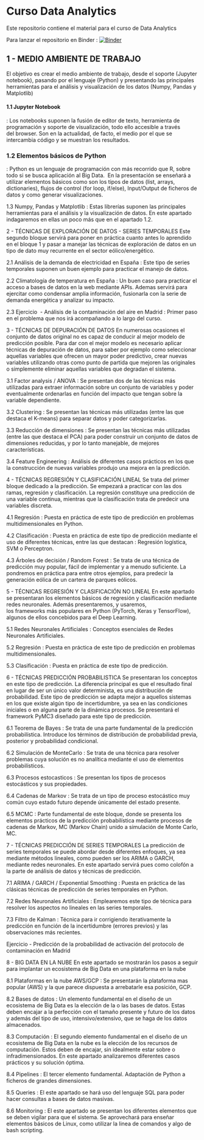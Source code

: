 # Curso Data Analytics
Este repositorio contiene el material para el curso de Data Analytics


Para lanzar el repositorio en Binder :
[![Binder](https://mybinder.org/badge_logo.svg)](https://mybinder.org/v2/gh/mlcordoba/curso_DA/master)


## 1 - MEDIO AMBIENTE DE TRABAJO
El objetivo es crear el medio ambiente de trabajo, desde el soporte (Jupyter notebook), pasando por el lenguaje (Python) y presentando las principales	herramientas para el análisis y visualización de los datos (Numpy, Pandas y Matplotlib)


#### 1.1 Jupyter Notebook
: Los notebooks suponen la fusión de editor de texto, herramienta de programación y soporte de visualización, todo ello accesible a través del browser. Son en la actualidad, de facto, el medio por el que se intercambia código y se muestran los resultados.
 
 
### 1.2 Elementos básicos de Python
: Python es un lenguaje de programación con más recorrido que R, sobre todo si se busca aplicación al Big Data.  En la presentación se enseñará a utilizar elementos básicos como son los tipos de datos (list, arrays, dictionaries), flujos de control (for loop, if/else), Input/Output de ficheros de datos y como generar visualizaciones.
 
 
1.3 Numpy, Pandas y Matplotlib : Estas librerías suponen las principales herramientas para el análisis y la visualización de datos. En este apartado indagaremos en ellas un poco más que en el apartado 1.2.

 
 
2 - TÉCNICAS DE EXPLORACIÓN DE DATOS - SERIES TEMPORALES
Este segundo bloque servirá para poner en práctica cuanto antes lo aprendido en el bloque 1 y pasar a manejar las técnicas de exploración de datos en un tipo de dato muy recurrente en el sector eólico/energético.


2.1 Análisis de la demanda de electricidad en España : Este tipo de series temporales suponen un buen ejemplo para practicar el manejo de datos.


2.2 Climatología de temperatura en España : Un buen caso para practicar el acceso a bases de datos en la web mediante APIs. Ademas servirá para ejercitar como condensar amplia información, fusionarla con la serie de demanda energética y analizar su impacto. 


2.3 Ejercicio  - Análisis de la contaminación del aire en Madrid : Primer paso en el problema que nos irá acompañando a lo largo del curso.

3 - TÉCNICAS DE DEPURACIÓN DE DATOS
En numerosas ocasiones el conjunto de datos original no es capaz de conducir al mejor modelo de predicción posible. Para dar con el mejor modelo es necesario aplicar técnicas de depuración de datos, para saber por ejemplo como seleccionar aquellas variables que ofrecen un mayor poder predictivo, crear nuevas variables utilizando otras como punto de partida que mejoren las originales o simplemente eliminar aquellas variables que degradan el sistema. 

3.1 Factor analysis / ANOVA : Se presentan dos de las técnicas más utilizadas para extraer información sobre un conjunto de variables y poder eventualmente ordenarlas en función del impacto que tengan sobre la variable dependiente. 


3.2 Clustering : Se presentan las técnicas más utilizadas (entre las que destaca el K-means) para separar datos y poder categorizarlas.


3.3 Reducción de dimensiones : Se presentan las técnicas más utilizadas (entre las que destaca el PCA) para poder construir un conjunto de datos de dimensiones reducidas, y por lo tanto manejable, de mejores características.


3.4 Feature Engineering : Análisis de diferentes casos prácticos en los que la construcción de nuevas variables produjo una mejora en la predicción.



4 - TÉCNICAS REGRESIÓN Y CLASIFICACIÓN LINEAL
Se trata del primer bloque dedicado a la predicción. Se empezará a practicar con las dos ramas, regresión y clasificación. La regresión constituye una predicción de una variable continua, mientras que la clasificación trata de predecir una variables discreta.


4.1 Regresión : Puesta en práctica de este tipo de predicción en problemas multidimensionales en Python.


4.2 Clasificación : Puesta en práctica de este tipo de predicción mediante el uso de diferentes técnicas, entre las que destacan : Regresión logística, SVM o Perceptron.


4.3 Árboles de decisión / Random Forest : Se trata de una técnica de predicción muy popular, fácil de implementar y a menudo suficiente. La pondremos en práctica para entre otros ejemplos, para predecir la generación eólica de un cartera de parques eólicos.


5 - TÉCNICAS REGRESIÓN Y CLASIFICACIÓN NO LINEAL
En este apartado se presentaran los elementos básicos de regresión y clasificación mediante redes neuronales. Además presentaremos, y usaremos, los frameworks más populares en Python (PyTorch, Keras y TensorFlow), algunos de ellos concebidos para el Deep Learning.


5.1 Redes Neuronales Artificiales : Conceptos esenciales de Redes Neuronales Artificiales.


5.2 Regresión : Puesta en práctica de este tipo de predicción en problemas multidimensionales.


5.3 Clasificación : Puesta en práctica de este tipo de predicción.


6 - TÉCNICAS PREDICCIÓN PROBABILISTICA
Se presentaran los conceptos en este tipo de predicción. La diferencia principal es que el resultado final en lugar de ser un único valor determinista, es una distribución de probabilidad. Este tipo de predicción se adapta mejor a aquellos sistemas en los que existe algún tipo de incertidumbre, ya sea en las condiciones iniciales o en alguna parte de la dinámica procesos. Se presentará el framework PyMC3 diseñado para este tipo de predicción.


6.1 Teorema de Bayes : Se trata de una parte fundamental de la predicción probabilística. Introduce los términos de distribución de probabilidad previa, posterior y probabilidad condicional. 


6.2 Simulación de MonteCarlo : Se trata de una técnica para resolver problemas cuya solución es no analítica mediante el uso de elementos probabilísticos.

6.3 Procesos estocasticos : Se presentan los tipos de procesos estocásticos y sus propiedades.


6.4 Cadenas de Markov : Se trata de un tipo de proceso estocástico muy común cuyo estado futuro depende únicamente del estado presente. 


6.5 MCMC : Parte fundamental de este bloque, donde se presenta los elementos prácticos de la predicción probabilística mediante procesos de cadenas de Markov, MC (Markov Chain) unido a simulación de Monte Carlo, MC.



7 - TÉCNICAS PREDICCIÓN DE SERIES TEMPORALES
La predicción de series temporales se puede abordar desde diferentes enfoques, ya sea mediante métodos lineales, como pueden ser los ARIMA o GARCH, mediante redes neuronales. En este apartado servirá pues como colofón a la parte de análisis de datos y técnicas de predicción.


7.1 ARIMA / GARCH / Exponential Smoothing : Puesta en práctica de las clásicas técnicas de predicción de series temporales en Python.


7.2 Redes Neuronales Artificiales : Emplearemos este tipo de técnica para resolver los aspectos no lineales en las series temporales.

7.3 Filtro de Kalman : Técnica para ir corrigiendo iterativamente la predicción en función de la incertidumbre (errores previos) y las observaciones más recientes.


Ejercicio - Predicción de la probabilidad de activación del protocolo de contaminación en Madrid



8 - BIG DATA EN LA NUBE
En este apartado se mostrarán los pasos a seguir para implantar un ecosistema de Big Data en una plataforma en la nube


8.1 Plataformas en la nube AWS/GCP : Se presentarán la plataforma mas popular (AWS) y la que parece dispuesta a arrebatarle esa posición, GCP.


8.2 Bases de datos : Un elemento fundamental en el diseño de un ecosistema de Big Data es la elección de la o las bases de datos. Estas deben encajar a la perfección con el tamaño presente y futuro de los datos y además del tipo de uso, intensivo/extensivo, que se haga de los datos almacenados.


8.3 Computación : El segundo elemento fundamental en el diseño de un ecosistema de Big Data en la nube es la elección de los recursos de computación. Estos deben de encajar, sin idealmente estar sobre o infradimensionados. En este apartado analizaremos diferentes casos prácticos y su solución óptima.


8.4 Pipelines : El tercer elemento fundamental. Adaptación de Python a ficheros de grandes dimensiones.


8.5 Queries : El este apartado se hará uso del lenguaje SQL para poder hacer consultas a bases de datos masivas.

8.6 Monitoring : El este apartado se presentan los diferentes elementos que se deben vigilar para que el sistema. Se aprovechará para enseñar elementos básicos de Linux, como utilizar la linea de comandos y algo de bash scripting.

